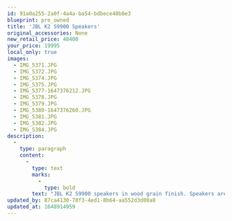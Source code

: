 ```yaml
---
id: 91a0a255-2a0f-4a4a-ba54-bdbece40b8e3
blueprint: pre_owned
title: 'JBL K2 S9900 Speakers'
original_accessories: None
new_retail_price: 48400
your_price: 19995
local_only: true
images:
  - IMG_5371.JPG
  - IMG_5372.JPG
  - IMG_5374.JPG
  - IMG_5375.JPG
  - IMG_5377-1647376212.JPG
  - IMG_5378.JPG
  - IMG_5379.JPG
  - IMG_5380-1647376260.JPG
  - IMG_5381.JPG
  - IMG_5382.JPG
  - IMG_5384.JPG
description:
  -
    type: paragraph
    content:
      -
        type: text
        marks:
          -
            type: bold
        text: "JBL K2 S9900 speakers in wood grain finish. Speakers are in excellent overall condition and sound spectacular. There are a couple of\_ (very minor) scuffs/minor scratches on the side/back and a couple of unfortunate dings on the top/back edge of one speaker (see photo). These all could likely be touched up from someone familiar with woodworking/refinishing. The speakers sell as new for $48,400.00. We have no boxes and packing so these will need to be a local sale with pick-up.\_"
updated_by: 87ca4130-78f3-4ed1-8b64-aa552d3d08a8
updated_at: 1648914959
---
```


